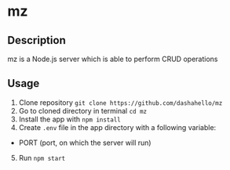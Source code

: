 # mz

## Description

mz is a Node.js server which is able to perform CRUD operations

## Usage

1. Clone repository `git clone https://github.com/dashahello/mz`
2. Go to cloned directory in terminal `cd mz`
3. Install the app with `npm install`
4. Create `.env` file in the app directory with a following variable:

- PORT (port, on which the server will run)

5. Run `npm start`
